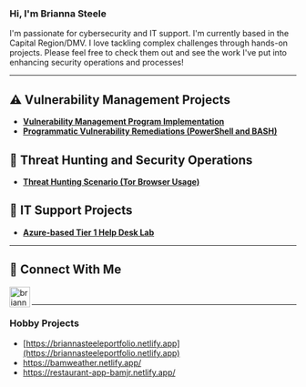 
### Hi, I'm Brianna Steele 
I'm passionate for cybersecurity and IT support. I'm currently based in the Capital Region/DMV. I love tackling complex challenges through hands-on projects. Please feel free to check them out and see the work I've put into enhancing security operations and processes!
<hr/>

## ⚠️ Vulnerability Management Projects
- **[Vulnerability Management Program Implementation](https://github.com/bristeele99/Vulnerability-Management-Program/blob/main/README.md)**
- **[Programmatic Vulnerability Remediations (PowerShell and BASH)](https://github.com/joshcybertest/programmatic-vulnerability-remediations)**

## 🚨 Threat Hunting and Security Operations

- **[Threat Hunting Scenario (Tor Browser Usage)](https://github.com/bristeele99/threat-hunting-scenario-tor)**

## 🔐 IT Support Projects
- **[Azure-based Tier 1 Help Desk Lab](https://github.com/bristeele99/tier1-helpdesk-project/blob/main/README.md)**

<hr/>

## 🤳 Connect With Me  
[<img align="left" alt="brianna-anulo | LinkedIn" width="36px" src="https://res.cloudinary.com/drewskljl/image/upload/v1747247571/LI-In-Bug_irbxup.png" />][linkedin]  

[linkedin]: https://linkedin.com/in/brianna-anulo

<br>
<hr/>

### Hobby Projects
- [https://briannasteeleportfolio.netlify.app](https://briannasteeleportfolio.netlify.app)
- https://bamweather.netlify.app/ <br/>
- https://restaurant-app-bamjr.netlify.app/

<!--
<img width="35" alt="image" src="https://github.com/user-attachments/assets/2f41c7cd-5ea8-4475-b451-a37161b6c3fb"> 
<img width="35" alt="image" src="https://github.com/user-attachments/assets/77649969-9910-4994-8b96-74a116cfb2a8">
-->



  
